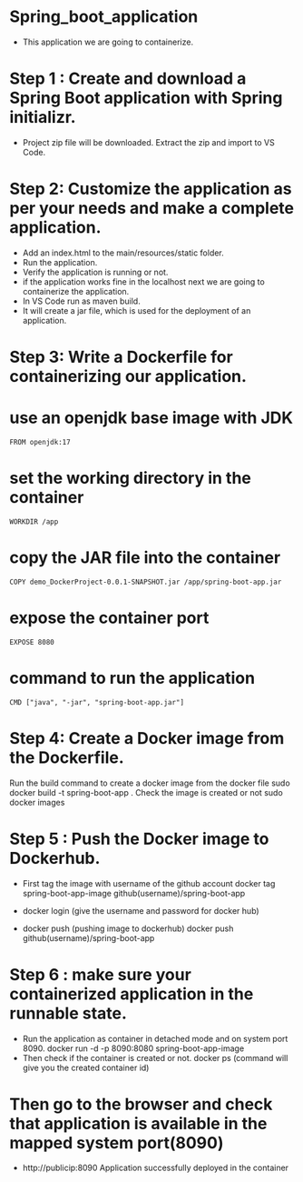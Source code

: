 # Spring_boot_application

  * This application we are going to containerize.

# Step 1 : Create and download a Spring Boot application with Spring initializr.

  * Project zip file will be downloaded. Extract the zip and import to VS Code.
  
# Step 2: Customize the application as per your needs and make a complete application.

  * Add an index.html to the main/resources/static folder.
  * Run the application.
  * Verify the application is running or not.
  * if the application works fine in the localhost next we are going to containerize the application.
  * In VS Code run as maven build.
  * It will create a jar file, which is used for the deployment of an application.
  
# Step 3: Write a Dockerfile for containerizing our application.

  # use an openjdk base image with JDK
    FROM openjdk:17
  # set the working directory in the container
    WORKDIR /app
  # copy the JAR file into the container
    COPY demo_DockerProject-0.0.1-SNAPSHOT.jar /app/spring-boot-app.jar
  # expose the container port
    EXPOSE 8080
  # command to run the application
    CMD ["java", "-jar", "spring-boot-app.jar"]
    
# Step 4: Create a Docker image from the Dockerfile.

  Run the build command to create a docker image from the docker file
    sudo docker build -t spring-boot-app .
  Check the image is created or not
    sudo docker images
      
# Step 5 : Push the Docker image to Dockerhub.

  * First tag the image with username of the github account
      docker tag spring-boot-app-image github(username)/spring-boot-app
    
  * docker login (give the username and password for docker hub)
      
  * docker push (pushing image to dockerhub)
      docker push github(username)/spring-boot-app
    
# Step 6 : make sure your containerized application in the runnable state.

  * Run the application as container in detached mode and on system port 8090.
      docker run -d -p 8090:8080 spring-boot-app-image
  * Then check if the container is created or not.
      docker ps (command will give you the created container id)

# Then go to the browser and check that application is available in the mapped system port(8090)
  * http://publicip:8090
    Application successfully deployed in the container
